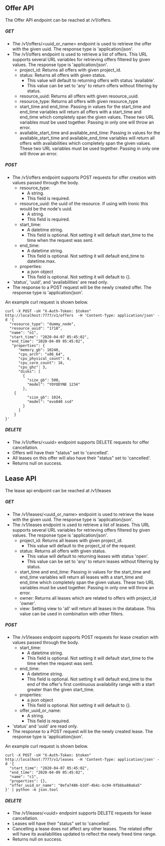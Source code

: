 ## Offer API

The Offer API endpoint can be reached at /v1/offers.

##### GET
* The /v1/offers/\<uuid_or_name> endpoint is used to retrieve the offer with the given uuid. The response type is 'application/json'.
* The /v1/offers endpoint is used to retrieve a list of offers. This URL supports several URL variables for retrieving offers filtered by given values. The response type is 'application/json'.
  * project_id: Returns all offers with given project_id.
  * status: Returns all offers with given status. 
    * This value will default to returning offers with status 'available'.
    * This value can be set to 'any' to return offers without filtering by status.
  * resource_uuid: Returns all offers with given resource_uuid.
  * resource_type: Returns all offers with given resource_type
  * start_time and end_time: Passing in values for the start_time and end_time variables will return all offers with a start_time and end_time which completely span the given values. These two URL variables must be used together. Passing in only one will throw an error. 
  * available_start_time and available_end_time: Passing in values for the available_start_time and available_end_time variables will return all offers with availabilities which completely span the given values. These two URL variables must be used together. Passing in only one will throw an error.


##### POST
* The /v1/offers endpoint supports POST requests for offer creation with values passed through the body.
  * resource_type:
    * A string.
    * This field is required.
  * resource_uuid: the uuid of the resource. If using with Ironic this would be the node's uuid.
    * A string.
    * This field is required.
  * start_time:
    * A datetime string.
    * This field is optional. Not setting it will default start_time to the time when the request was sent.
  * end_time:
    * A datetime string.
    * This field is optional. Not setting it will default end_time to datetime.max.
  * properties:
    * a json object
    * This field is optional. Not setting it will default to {}.
* 'status', 'uuid', and 'availabilities' are read only. 
* The response to a POST request will be the newly created offer. The response type is 'application/json'.
    
An example curl request is shown below.
```
curl -X POST -sH "X-Auth-Token: $token" http://localhost:7777/v1/offers  -H 'Content-Type: application/json' -d '{
  "resource_type": "dummy_node",
  "resource_uuid": "1718",
  "name": "o1",
  "start_time": "2020-04-07 05:45:02",
  "end_time": "2020-04-09 05:45:02",
   "properties": {
      "memory_gb": 10240,
      "cpu_arch": "x86_64",
      "cpu_physical_count": 4,
      "cpu_core_count": 16,
      "cpu_ghz": 3,
      "disks": [
        {
          "size_gb": 500,
          "model": "YOYODYNE 1234"
        },
	{
          "size_gb": 1024,
          "model": "evo840 ssd"
        }
      ]
    }
}' 
```

##### DELETE
* The /v1/offers/\<uuid> endpoint supports DELETE requests for offer cancellation.
* Offers will have their "status" set to 'cancelled'.
* All leases on this offer will also have their "status" set to 'cancelled'.
* Returns null on success.


## Lease API

The lease api endpoint can be reached at /v1/leases


##### GET
* The /v1/leases/\<uuid_or_name> endpoint is used to retrieve the lease with the given uuid. The response type is 'application/json'.
* The /v1/leases endpoint is used to retrieve a list of leases. This URL supports several URL variables for retrieving offers filtered by given values. The response type is 'application/json'.
  * project_id: Returns all leases with given project_id.
    * This value will default to the project_id of the request.
  * status: Returns all offers with given status. 
    * This value will default to returning leases with status 'open'.
    * This value can be set to 'any' to return leases without filtering by status.
  * start_time and end_time: Passing in values for the start_time and end_time variables will return all leases with a start_time and end_time which completely span the given values. These two URL variables must be used together. Passing in only one will throw an error. 
  * owner: Returns all leases which are related to offers with project_id 'owner'.
  * view: Setting view to 'all' will return all leases in the database. This value can be used in combination with other filters.

##### POST
* The /v1/leases endpoint supports POST requests for lease creation with values passed through the body.
  * start_time:
    * A datetime string.
    * This field is optional. Not setting it will default start_time to the time when the request was sent.
  * end_time:
    * A datetime string.
    * This field is optional. Not setting it will default end_time to the end of the offer's first continuous availability range with a start greater than the given start_time.
  * properties:
    * a json object
    * This field is optional. Not setting it will default to {}.
  * offer_uuid_or_name:
    * A string.
    * This field is required.
* 'status' and 'uuid' are read only. 
* The response to a POST request will be the newly created lease. The response type is 'application/json'.

An example curl request is shown below.
```
curl -X POST -sH "X-Auth-Token: $token" http://localhost:7777/v1/leases  -H 'Content-Type: application/json' -d '{
  "start_time": "2020-04-07 05:45:02",
  "end_time": "2020-04-09 05:45:02",
  "name": "c1",
  "properties": {},
  "offer_uuid_or_name": "0efa7486-b3df-4b4c-bc94-9fbbba88a6a5"
}' | python -m json.tool

```

##### DELETE
* The /v1/leases/\<uuid> endpoint supports DELETE requests for lease cancellation.
* Leases will have their "status" set to 'cancelled'.
* Cancelling a lease does not affect any other leases. The related offer will have its availabilities updated to reflect the newly freed time range.
* Returns null on success.
